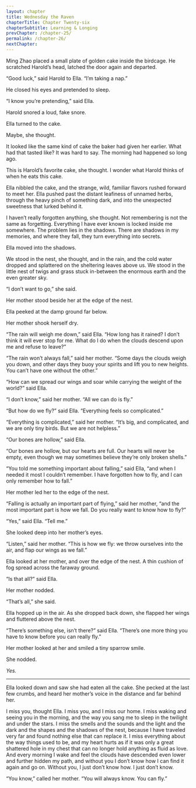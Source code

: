 ```yaml
---
layout: chapter
title: Wednesday the Raven
chapterTitle: Chapter Twenty-six
chapterSubtitle: Learning & Longing
prevChapter: /chapter-25/
permalink: /chapter-26/
nextChapter:
---
```


Ming Zhao placed a small plate of golden cake inside the birdcage. He scratched Harold’s head, latched the door again and departed.

“Good luck,” said Harold to Ella. “I’m taking a nap.”

He closed his eyes and pretended to sleep.

“I know you’re pretending,” said Ella.

Harold snored a loud, fake snore.

Ella turned to the cake.

Maybe, she thought.

It looked like the same kind of cake the baker had given her earlier. What had that tasted like? It was hard to say. The morning had happened so long ago.

This is Harold’s favorite cake, she thought. I wonder what Harold thinks of when he eats this cake.

Ella nibbled the cake, and the strange, wild, familiar flavors rushed forward to meet her. Ella pushed past the distant leafiness of unnamed herbs, through the heavy pinch of something dark, and into the unexpected sweetness that lurked behind it.

I haven’t really forgotten anything, she thought. Not remembering is not the same as forgetting. Everything I have ever known is locked inside me somewhere. The problem lies in the shadows. There are shadows in my memories, and where they fall, they turn everything into secrets.

Ella moved into the shadows.

We stood in the nest, she thought, and in the rain, and the cold water dropped and splattered on the sheltering leaves above us. We stood in the little nest of twigs and grass stuck in-between the enormous earth and the even greater sky.

“I don’t want to go,” she said.

Her mother stood beside her at the edge of the nest.

Ella peeked at the damp ground far below.

Her mother shook herself dry.

“The rain will weigh me down,” said Ella. “How long has it rained? I don’t think it will ever stop for me. What do I do when the clouds descend upon me and refuse to leave?”

“The rain won’t always fall,” said her mother. “Some days the clouds weigh you down, and other days they buoy your spirits and lift you to new heights. You can’t have one without the other.”

“How can we spread our wings and soar while carrying the weight of the world?” said Ella.

“I don’t know,” said her mother. “All we can do is fly.”

“But how do we fly?” said Ella. “Everything feels so complicated.”

“Everything is complicated,” said her mother. “It’s big, and complicated, and we are only tiny birds. But we are not helpless.”

“Our bones are hollow,” said Ella.

“Our bones are hollow, but our hearts are full. Our hearts will never be empty, even though we may sometimes believe they’re only broken shells.”

“You told me something important about falling,” said Ella, “and when I needed it most I couldn’t remember. I have forgotten how to fly, and I can only remember how to fall.”

Her mother led her to the edge of the nest.

“Falling is actually an important part of flying,” said her mother, “and the most important part is how we fall. Do you really want to know how to fly?”

“Yes,” said Ella. “Tell me.”

She looked deep into her mother’s eyes.

“Listen,” said her mother. “This is how we fly: we throw ourselves into the air, and flap our wings as we fall.”

Ella looked at her mother, and over the edge of the nest. A thin cushion of fog spread across the faraway ground.

“Is that all?” said Ella.

Her mother nodded.

“That’s all,” she said.

Ella hopped up in the air. As she dropped back down, she flapped her wings and fluttered above the nest.

“There’s something else, isn’t there?” said Ella. “There’s one more thing you have to know before you can really fly.”

Her mother looked at her and smiled a tiny sparrow smile.

She nodded.

_Yes._

----

Ella looked down and saw she had eaten all the cake. She pecked at the last few crumbs, and heard her mother’s voice in the distance and far behind her.

I miss you, thought Ella. I miss you, and I miss our home. I miss waking and seeing you in the morning, and the way you sang me to sleep in the twilight and under the stars. I miss the smells and the sounds and the light and the dark and the shapes and the shadows of the nest, because I have traveled very far and found nothing else that can replace it. I miss everything about the way things used to be, and my heart hurts as if it was only a great shattered hole in my chest that can no longer hold anything as fluid as love. And every morning I wake and feel the clouds have descended even lower and further hidden my path, and without you I don’t know how I can find it again and go on. Without you, I just don’t know how. I just don’t know.

“You know,” called her mother. “You will always know. You can fly.”
